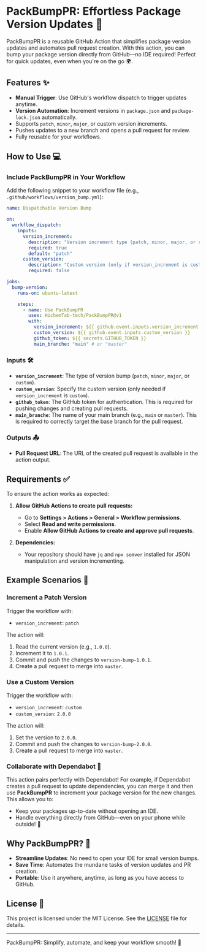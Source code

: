 # PackBumpPR: Effortless Package Version Updates 🚀

PackBumpPR is a reusable GitHub Action that simplifies package version updates and automates pull request creation. With this action, you can bump your package version directly from GitHub—no IDE required! Perfect for quick updates, even when you're on the go 🌍.

## Features ✨

- **Manual Trigger**: Use GitHub's workflow dispatch to trigger updates anytime.
- **Version Automation**: Increment versions in `package.json` and `package-lock.json` automatically.
- Supports `patch`, `minor`, `major`, or custom version increments.
- Pushes updates to a new branch and opens a pull request for review.
- Fully reusable for your workflows.

## How to Use 💻

### Include PackBumpPR in Your Workflow

Add the following snippet to your workflow file (e.g., `.github/workflows/version_bump.yml`):

```yaml
name: Dispatchable Version Bump

on:
  workflow_dispatch:
    inputs:
      version_increment:
        description: "Version increment type (patch, minor, major, or custom)"
        required: true
        default: "patch"
      custom_version:
        description: "Custom version (only if version_increment is custom)"
        required: false

jobs:
  bump-version:
    runs-on: ubuntu-latest

    steps:
      - name: Use PackBumpPR
        uses: HichemTab-tech/PackBumpPR@v1
        with:
          version_increment: ${{ github.event.inputs.version_increment }}
          custom_version: ${{ github.event.inputs.custom_version }}
          github_token: ${{ secrets.GITHUB_TOKEN }}
          main_branche: "main" # or "master"
```

### Inputs 🛠️

- **`version_increment`**: The type of version bump (`patch`, `minor`, `major`, or `custom`).
- **`custom_version`**: Specify the custom version (only needed if `version_increment` is `custom`).
- **`github_token`**: The GitHub token for authentication. This is required for pushing changes and creating pull requests.
- **`main_branche`**: The name of your main branch (e.g., `main` or `master`). This is required to correctly target the base branch for the pull request.


### Outputs 📤

- **Pull Request URL**: The URL of the created pull request is available in the action output.

## Requirements ✅

To ensure the action works as expected:

1. **Allow GitHub Actions to create pull requests:**
   - Go to **Settings > Actions > General > Workflow permissions**.
   - Select **Read and write permissions**.
   - Enable **Allow GitHub Actions to create and approve pull requests**.

2. **Dependencies:**
   - Your repository should have `jq` and `npx semver` installed for JSON manipulation and version incrementing.

## Example Scenarios 🌟

### Increment a Patch Version

Trigger the workflow with:
- `version_increment`: `patch`

The action will:
1. Read the current version (e.g., `1.0.0`).
2. Increment it to `1.0.1`.
3. Commit and push the changes to `version-bump-1.0.1`.
4. Create a pull request to merge into `master`.

### Use a Custom Version

Trigger the workflow with:
- `version_increment`: `custom`
- `custom_version`: `2.0.0`

The action will:
1. Set the version to `2.0.0`.
2. Commit and push the changes to `version-bump-2.0.0`.
3. Create a pull request to merge into `master`.

### Collaborate with Dependabot 🤝

This action pairs perfectly with Dependabot! For example, if Dependabot creates a pull request to update dependencies, you can merge it and then use **PackBumpPR** to increment your package version for the new changes. This allows you to:
- Keep your packages up-to-date without opening an IDE.
- Handle everything directly from GitHub—even on your phone while outside! 📱

## Why PackBumpPR? 🤔

- **Streamline Updates**: No need to open your IDE for small version bumps.
- **Save Time**: Automates the mundane tasks of version updates and PR creation.
- **Portable**: Use it anywhere, anytime, as long as you have access to GitHub.

## License 📜

This project is licensed under the MIT License. See the [LICENSE](./LICENSE) file for details.

---

PackBumpPR: Simplify, automate, and keep your workflow smooth! 🎉

